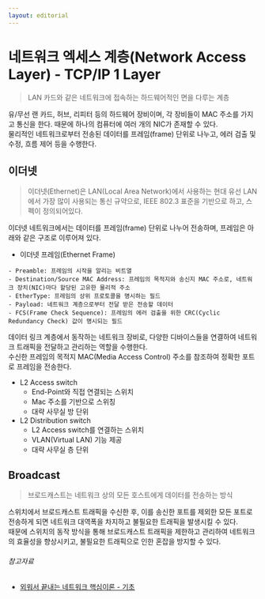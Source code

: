 ```yaml
---
layout: editorial
---
```


# 네트워크 엑세스 계층(Network Access Layer) - TCP/IP 1 Layer

> LAN 카드와 같은 네트워크에 접속하는 하드웨어적인 면을 다루는 계층

유/무선 랜 카드, 허브, 리피터 등의 하드웨어 장비이며, 각 장비들이 MAC 주소를 가지고 통신을 한다. 때문에 하나의 컴퓨터에 여러 개의 NIC가 존재할 수 있다.  
물리적인 네트워크로부터 전송된 데이터를 프레임(frame) 단위로 나누고, 에러 검출 및 수정, 흐름 제어 등을 수행한다.

## 이더넷

> 이더넷(Ethernet)은 LAN(Local Area Network)에서 사용하는 현대 유선 LAN에서 가장 많이 사용되는 통신 규약으로, IEEE 802.3 표준을 기반으로 하고, 스펙이 정의되어있다.

이더넷 네트워크에서는 데이터를 프레임(frame) 단위로 나누어 전송하며, 프레임은 아래와 같은 구조로 이루어져 있다.

- 이더넷 프레임(Ethernet Frame)

```
- Preamble: 프레임의 시작을 알리는 비트열
- Destination/Source MAC Address: 프레임의 목적지와 송신지 MAC 주소로, 네트워크 장치(NIC)마다 할당된 고유한 물리적 주소
- EtherType: 프레임의 상위 프로토콜을 명시하는 필드
- Payload: 네트워크 계층으로부터 전달 받은 전송할 데이터
- FCS(Frame Check Sequence): 프레임의 에러 검출을 위한 CRC(Cyclic Redundancy Check) 값이 명시되는 필드
```

데이터 링크 계층에서 동작하는 네트워크 장비로, 다양한 디바이스들을 연결하여 네트워크 트래픽을 전달하고 관리하는 역할을 수행한다.  
수신한 프레임의 목적지 MAC(Media Access Control) 주소를 참조하여 정확한 포트로 프레임을 전송한다.

- L2 Access switch
    - End-Point와 직접 연결되는 스위치
    - Mac 주소를 기반으로 스위칭
    - 대략 사무실 방 단위
- L2 Distribution switch
    - L2 Access switch를 연결하는 스위치
    - VLAN(Virtual LAN) 기능 제공
    - 대략 사무실 층 단위

## Broadcast

> 브로드캐스트는 네트워크 상의 모든 호스트에게 데이터를 전송하는 방식

스위치에서 브로드캐스트 트래픽을 수신한 후, 이를 송신한 포트를 제외한 모든 포트로 전송하게 되면 네트워크 대역폭을 차지하고 불필요한 트래픽을 발생시킬 수 있다.  
때문에 스위치의 동작 방식을 통해 브로드캐스트 트래픽을 제한하고 관리하여 네트워크의 효율성을 향상시키고, 불필요한 트래픽으로 인한 혼잡을 방지할 수 있다.

###### 참고자료

- [외워서 끝내는 네트워크 핵심이론 - 기초](https://www.inflearn.com/course/네트워크-핵심이론-기초)